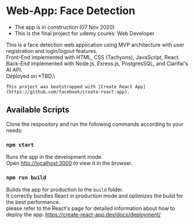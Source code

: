 # Web-App: Face Detection
* The app is in construction (07 Nov 2020)
* This is the final project for udemy coures: Web Developer

This is a face detection web application using MVP architecture with user registration and login/logout features.\
Front-End implemented with HTML, CSS (Tachyons), JavaScript, React.\
Back-End implemented with Node.js, Exress.js, PostgresSQL, and Clarifai's AI API.\
Deployed on *TBD.\

`This project was bootstrapped with [Create React App](https://github.com/facebook/create-react-app).`

## Available Scripts

Clone the respository and run the following commands according to your needs:

### `npm start`
Runs the app in the development mode.\
Open [http://localhost:3000](http://localhost:3000) to view it in the browser.

### `npm run build`
Builds the app for production to the `build` folder.\
It correctly bundles React in production mode and optimizes the build for the best performance.\
please refer to the React's page for detailed information about how to deploy the app: https://create-react-app.dev/docs/deployment/


